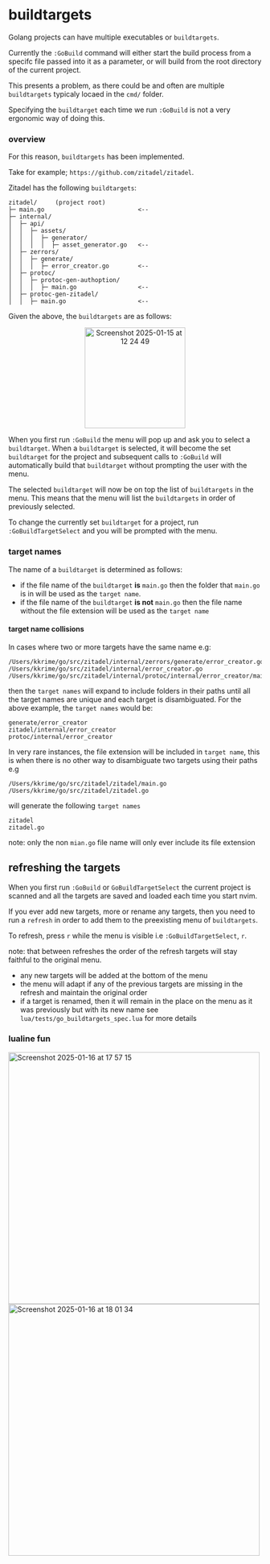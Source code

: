 # buildtargets

Golang projects can have multiple executables or `buildtargets`.

Currently the `:GoBuild` command will either start the build process from a specifc file passed into it as a parameter, or will build from the root directory of the current project.

This presents a problem, as there could be and often are multiple `buildtargets` typicaly locaed in the `cmd/` folder.

Specifying the `buildtarget` each time we run `:GoBuild` is not a very ergonomic way of doing this.

### overview

For this reason, `buildtargets` has been implemented.

Take for example; `https://github.com/zitadel/zitadel`.

Zitadel has the following `buildtargets`:
```
zitadel/     (project root)
├─ main.go                          <--
├─ internal/
│  ├─ api/
│  │  ├─ assets/
│  │  │  ├─ generator/
│  │  │  │  ├─ asset_generator.go   <--
│  ├─ zerrors/
│  │  ├─ generate/
│  │  │  ├─ error_creator.go        <--
│  ├─ protoc/
│  │  ├─ protoc-gen-authoption/
│  │  │  ├─ main.go                 <--
│  ├─ protoc-gen-zitadel/
│  │  ├─ main.go                    <--
```
Given the above, the `buildtargets` are as follows:
<p align="center">
<img width="200" alt="Screenshot 2025-01-15 at 12 24 49" src="https://github.com/user-attachments/assets/2ffd66e8-0308-48a0-b1c6-63901dd5bc15" />
</p>

When you first run `:GoBuild` the menu will pop up and ask you to select a `buildtarget`. 
When a `buildtarget` is selected, it will become the set `buildtarget` for the project and subsequent calls to `:GoBuild` will automatically build that `buildtarget` without prompting the user with the menu.

The selected `buildtarget` will now be on top the list of `buildtargets` in the menu.
This means that the menu will list the `buildtargets` in order of previously selected.

To change the currently set `buildtarget` for a project, run `:GoBuildTargetSelect` and you will be prompted with the menu.

### target names

The name of a `buildtarget` is determined as follows:
- if the file name of the `buildtarget` **is** `main.go` then the folder that `main.go` is in will be used as the `target name`.
- if the file name of the `buildtarget` **is not** `main.go` then the file name without the file extension will be used as the `target name`

#### target name collisions

In cases where two or more targets have the same name e.g:
```
/Users/kkrime/go/src/zitadel/internal/zerrors/generate/error_creator.go
/Users/kkrime/go/src/zitadel/internal/error_creator.go
/Users/kkrime/go/src/zitadel/internal/protoc/internal/error_creator/main.go
```
then the `target names` will expand to include folders in their paths until all the target names are unique and each target is disambiguated.
For the above example, the `target names` would be:
```
generate/error_creator
zitadel/internal/error_creator
protoc/internal/error_creator
```
In very rare instances, the file extension will be included in `target name`, this is when there is no other way to disambiguate two targets using their paths e.g
```
/Users/kkrime/go/src/zitadel/zitadel/main.go
/Users/kkrime/go/src/zitadel/zitadel.go
```
will generate the following `target names`
```
zitadel
zitadel.go
```
note: only the non `mian.go` file name will only ever include its file extension

## refreshing the targets

When you first run `:GoBuild` or `GoBuildTargetSelect` the current project is scanned and all the targets are saved and loaded each time you start nvim.

If you ever add new targets, more or rename any targets, then you need to run a `refresh` in order to add them to the preexisting menu of `buildtargets`. 

To refresh, press `r` while the menu is visible i.e `:GoBuildTargetSelect`, `r`.

note: that between refreshes the order of the refresh targets will stay faithful to the original menu.
- any new targets will be added at the bottom of the menu
- the menu will adapt if any of the previous targets are missing in the refresh and maintain the original order
- if a target is renamed, then it will remain in the place on the menu as it was previously but with its new name
see `lua/tests/go_buildtargets_spec.lua` for more details

### lualine fun
<p float="left">
<img width="500" alt="Screenshot 2025-01-16 at 17 57 15" src="https://github.com/user-attachments/assets/09d5cead-66a6-44f7-883b-e81bb22b0e73" />
<img width="500" alt="Screenshot 2025-01-16 at 18 01 34" src="https://github.com/user-attachments/assets/5c948db0-aef4-4b37-b4db-4d80c55c7981" />
</p>
